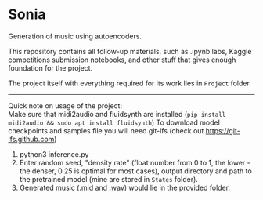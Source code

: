 # Sonia
Generation of music using autoencoders.

This repository contains all follow-up materials, such as .ipynb labs, Kaggle competitions submission notebooks, and other stuff that gives enough foundation for the project.

The project itself with everything required for its work lies in `Project` folder.

---

Quick note on usage of the project: \
Make sure that midi2audio and fluidsynth are installed (`pip install midi2audio && sudo apt install fluidsynth`)
To download model checkpoints and samples file you will need git-lfs (check out https://git-lfs.github.com)

1. python3 inference.py
2. Enter random seed, "density rate" (float number from 0 to 1, the lower - the denser, 0.25 is optimal for most cases), output directory and path to the pretrained model (mine are stored in `States` folder).
3. Generated music (.mid and .wav) would lie in the provided folder.
